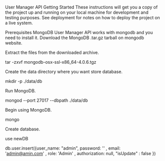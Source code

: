 User Manager API
Getting Started
These instructions will get you a copy of the project up and running on your local machine for development and testing purposes. See deployment for notes on how to deploy the project on a live system.

Prerequisites
MongoDB
User Manager API works with mongodb and you need to install it.
Download the MongoDB .tar.gz tarball on mongodb website.

Extract the files from the downloaded archive.

tar -zxvf mongodb-osx-ssl-x86_64-4.0.6.tgz

Create the data directory where you want store database.

mkdir -p ./data/db

Run MongoDB.

mongod --port 27017 --dbpath ./data/db

Begin using MongoDB.

mongo

Create database.

use newDB

db.user.insert({user_name: "admin", password: '' , email: 'admin@amin.com' , role: 'Admin' , authorization: null, "isUpdate" : false })
